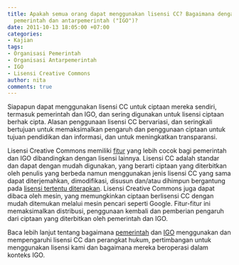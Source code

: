 ```yaml
---
title: Apakah semua orang dapat menggunakan lisensi CC? Bagaimana dengan organisasi
  pemerintah dan antarpemerintah ("IGO")?
date: 2011-10-13 18:05:00 +07:00
categories:
- Kajian
tags:
- Organisasi Pemerintah
- Organisasi Antarpemerintah
- IGO
- Lisensi Creative Commons
author: nita
comments: true
---
```


Siapapun dapat menggunakan lisensi CC untuk ciptaan mereka sendiri, termasuk pemerintah dan IGO, dan sering digunakan untuk lisensi ciptaan berhak cipta. Alasan penggunaan lisensi CC bervariasi, dan seringkali bertujuan untuk memaksimalkan pengaruh dan penggunaan ciptaan untuk tujuan pendidikan dan informasi, dan untuk meningkatkan transparansi.

Lisensi Creative Commons memiliki [fitur](http://wiki.creativecommons.or.id/Lisensi) yang lebih cocok bagi pemerintah dan IGO dibandingkan dengan lisensi lainnya. Lisensi CC adalah standar dan dapat dengan mudah digunakan, yang berarti ciptaan yang diterbitkan oleh penulis yang berbeda namun menggunakan jenis lisensi CC yang sama dapat diterjemahkan, dimodifikasi, disusun dan/atau dihimpun bergantung pada [lisensi tertentu diterapkan](http://wiki.creativecommons.or.id/FAQ#Dapatkah_saya_menggabungkan_ciptaan_yang_menggunakan_lisensi_Creative_Commons_yang_berbeda_ke_dalam_ciptaan_saya.3F). Lisensi Creative Commons juga dapat dibaca oleh mesin, yang memungkinkan ciptaan berlisensi CC dengan mudah ditemukan melalui mesin pencari seperti Google. Fitur-fitur ini memaksimalkan distribusi, penggunaan kembali dan pemberian pengaruh dari ciptaan yang diterbitkan oleh pemerintah dan IGO.

Baca lebih lanjut tentang bagaimana [pemerintah](http://wiki.creativecommons.org/Government) dan [IGO](IGO) menggunakan dan mempengaruhi lisensi CC dan perangkat hukum, pertimbangan untuk menggunakan lisensi kami dan bagaimana mereka beroperasi dalam konteks IGO.

